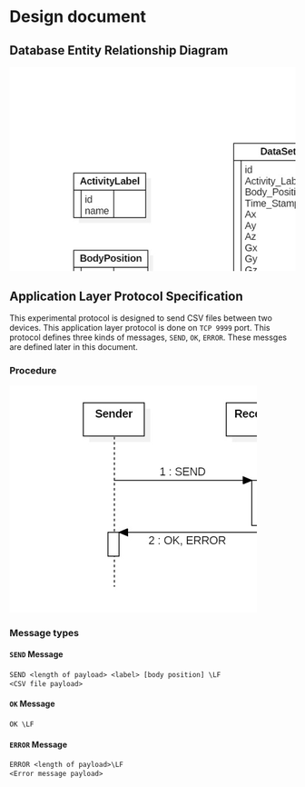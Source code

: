 # Design document

## Database Entity Relationship Diagram

![erd](UML/ERD.jpg)

## Application Layer Protocol Specification

This experimental protocol is designed to send CSV files between two devices.
This application layer protocol is done on `TCP 9999` port. This protocol
defines three kinds of messages, `SEND`, `OK`, `ERROR`. These messges are
defined later in this document.

### Procedure

![procedure](UML/Protocol_sequence.jpg)

### Message types

#### `SEND` Message

```
SEND <length of payload> <label> [body position] \LF
<CSV file payload>
```

#### `OK` Message

```
OK \LF
```

#### `ERROR` Message

```
ERROR <length of payload>\LF
<Error message payload>
```